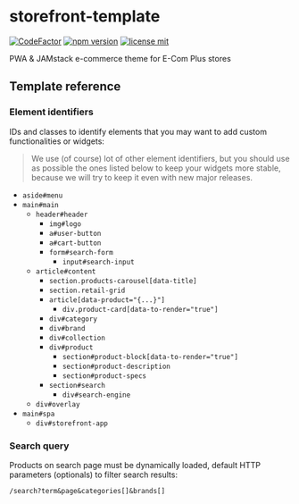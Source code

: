 # storefront-template

[![CodeFactor](https://www.codefactor.io/repository/github/ecomclub/storefront/badge)](https://www.codefactor.io/repository/github/ecomclub/storefront)
[![npm version](https://img.shields.io/npm/v/@ecomplus/storefront-template.svg)](https://www.npmjs.org/@ecomplus/storefront-template)
[![license mit](https://img.shields.io/badge/License-MIT-yellow.svg)](https://opensource.org/licenses/MIT)

PWA &amp; JAMstack e-commerce theme for E-Com Plus stores

## Template reference

### Element identifiers

IDs and classes to identify elements that you may
want to add custom functionalities or widgets:

> We use (of course) lot of other element identifiers,
but you should use as possible the ones listed below to keep your
widgets more stable, because we will try to keep it even with
new major releases.

- `aside#menu`
- `main#main`
  - `header#header`
    - `img#logo`
    - `a#user-button`
    - `a#cart-button`
    - `form#search-form`
      - `input#search-input`
  - `article#content`
    - `section.products-carousel[data-title]`
    - `section.retail-grid`
    - `article[data-product="{...}"]`
      - `div.product-card[data-to-render="true"]`
    - `div#category`
    - `div#brand`
    - `div#collection`
    - `div#product`
      - `section#product-block[data-to-render="true"]`
      - `section#product-description`
      - `section#product-specs`
    - `section#search`
      - `div#search-engine`
  - `div#overlay`
- `main#spa`
  - `div#storefront-app`

### Search query

Products on search page must be dynamically loaded,
default HTTP parameters (optionals) to filter search results:

`/search?term&page&categories[]&brands[]`
